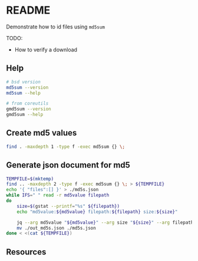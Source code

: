 # README

Demonstrate how to id files using `md5sum`

TODO:

* How to verify a download

## Help

```sh
# bsd version
md5sum --version
md5sum --help

# from coreutils
gmd5sum --version
gmd5sum --help
```

## Create md5 values

```sh
find . -maxdepth 1 -type f -exec md5sum {} \; 
```

## Generate json document for md5

```sh
TEMPFILE=$(mktemp)
find .. -maxdepth 2 -type f -exec md5sum {} \; > ${TEMPFILE}
echo '{ "files":[] }' > ./md5s.json
while IFS=" " read -r md5value filepath
do
    size=$(gstat --printf="%s" ${filepath})
    echo "md5value:${md5value} filepath:${filepath} size:${size}"

    jq --arg md5value "${md5value}" --arg size "${size}" --arg filepath "${filepath}" '.files += [{md5: $md5value, filepath: $filepath, size: $size}]' ./md5s.json > ./out_md5s.json
    mv ./out_md5s.json ./md5s.json
done < <(cat ${TEMPFILE})
```

## Resources

